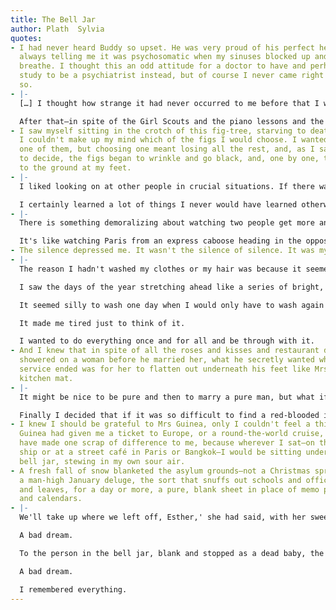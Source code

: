 ```yaml
---
title: The Bell Jar
author: Plath  Sylvia
quotes:
- I had never heard Buddy so upset. He was very proud of his perfect health and was
  always telling me it was psychosomatic when my sinuses blocked up and I couldn't
  breathe. I thought this an odd attitude for a doctor to have and perhaps he should
  study to be a psychiatrist instead, but of course I never came right out and said
  so.
- |-
  […] I thought how strange it had never occurred to me before that I was only purely happy until I was nine years old.

  After that—in spite of the Girl Scouts and the piano lessons and the water-colour lessons and the dancing lessons and the sailing camp, all of which my mother scrimped to give me, and college, with crewing in the mist before breakfast and black-bottom pies and the little new firecrackers of ideas going every day—I had never been really happy again.
- I saw myself sitting in the crotch of this fig-tree, starving to death, just because
  I couldn't make up my mind which of the figs I would choose. I wanted each and every
  one of them, but choosing one meant losing all the rest, and, as I sat there, unable
  to decide, the figs began to wrinkle and go black, and, one by one, they plopped
  to the ground at my feet.
- |-
  I liked looking on at other people in crucial situations. If there was a road accident or a street fight or a baby pickled in a laboratory jar for me to look at, I'd stop and look so hard I never forgot it.

  I certainly learned a lot of things I never would have learned otherwise this way, and even when they surprised me or made me sick I never let on, but pretended that's the way I knew things were all the time.
- |-
  There is something demoralizing about watching two people get more and more crazy about each other, especially when you are the only extra person in the room.

  It's like watching Paris from an express caboose heading in the opposite direction—every second the city gets smaller and smaller, only you feel it's really you getting smaller and smaller and lonelier and lonelier, rushing away from all those lights and that excitement at about a million miles an hour.
- The silence depressed me. It wasn't the silence of silence. It was my own silence.
- |-
  The reason I hadn't washed my clothes or my hair was because it seemed so silly.

  I saw the days of the year stretching ahead like a series of bright, white boxes, and separating one box from another was sleep, like a black shade. Only for me, the long perspective of shades that set off one box from the next had suddenly snapped up, and I could see day after day after day glaring ahead of me like a white, broad, infinitely desolate avenue.

  It seemed silly to wash one day when I would only have to wash again the next.

  It made me tired just to think of it.

  I wanted to do everything once and for all and be through with it.
- And I knew that in spite of all the roses and kisses and restaurant dinners a man
  showered on a woman before he married her, what he secretly wanted when the wedding
  service ended was for her to flatten out underneath his feet like Mrs Willard's
  kitchen mat.
- |-
  It might be nice to be pure and then to marry a pure man, but what if he suddenly confessed he wasn't pure after we were married, the way Buddy Willard had? I couldn't stand the idea of a woman having to have a single pure life and a man being able to have a double life, one pure and one not.

  Finally I decided that if it was so difficult to find a red-blooded intelligent man who was still pure by the time he was twenty-one I might as well forget about staying pure myself and marry somebody who wasn't pure either. Then when he started to make my life miserable I could make his miserable as well.
- I knew I should be grateful to Mrs Guinea, only I couldn't feel a thing. If Mrs
  Guinea had given me a ticket to Europe, or a round-the-world cruise, it wouldn't
  have made one scrap of difference to me, because wherever I sat—on the deck of a
  ship or at a street café in Paris or Bangkok—I would be sitting under the same glass
  bell jar, stewing in my own sour air.
- A fresh fall of snow blanketed the asylum grounds—not a Christmas sprinkle, but
  a man-high January deluge, the sort that snuffs out schools and offices and churches,
  and leaves, for a day or more, a pure, blank sheet in place of memo pads, date books
  and calendars.
- |-
  We'll take up where we left off, Esther,' she had said, with her sweet, martyr's smile. 'We'll act as if all this were a bad dream.'

  A bad dream.

  To the person in the bell jar, blank and stopped as a dead baby, the world itself is the bad dream.

  A bad dream.

  I remembered everything.
---
```

